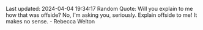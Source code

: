 Last updated: 2024-04-04 19:34:17
Random Quote: Will you explain to me how that was offside? No, I'm asking you, seriously. Explain offside to me! It makes no sense. - Rebecca Welton